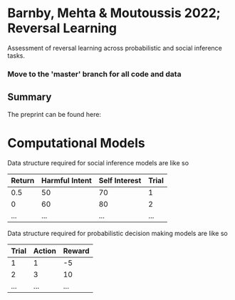 # Barnby, Mehta & Moutoussis 2022; Reversal Learning
Assessment of reversal learning across probabilistic and social inference tasks.

### Move to the 'master' branch for all code and data

## Summary

The preprint can be found here:


# Computational Models

Data structure required for social inference models are like so

Return | Harmful Intent | Self Interest | Trial |
------------ | ------------- | ------------- | ------------- | 
0.5 | 50 | 70 | 1
0 | 60 | 80 | 2
... | ... | ... | ...


Data structure required for probabilistic decision making models are like so

Trial | Action | Reward | 
------------ | ------------- | ------------- | 
1 | 1 | -5 | 
2 | 3 | 10 | 
... | ... | ... |

